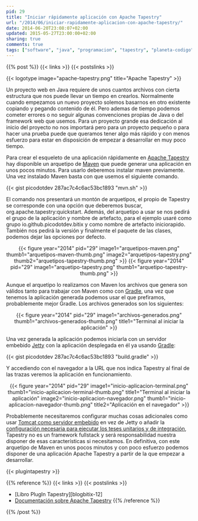 ```yaml
---
pid: 29
title: "Iniciar rápidamente aplicación con Apache Tapestry"
url: "/2014/06/iniciar-rapidamente-aplicacion-con-apache-tapestry/"
date: 2014-06-20T23:08:07+02:00
updated: 2015-05-27T23:00:00+02:00
sharing: true
comments: true
tags: ["software", "java", "programacion", "tapestry", "planeta-codigo", "blog-stack"]
---
```


{{% post %}}
{{< links >}}
{{< postslinks >}}

{{< logotype image="apache-tapestry.png" title="Apache Tapestry" >}}

Un proyecto web en Java requiere de unos cuantos archivos con cierta estructura que nos puede llevar un tiempo en crearlos. Normalmente cuando empezamos un nuevo proyecto solemos basarnos en otro existente  copiando y pegando contenido de él. Pero ademas de tiempo podemos cometer errores o no seguir algunas convenciones propias de Java o del framework web que usemos. Para un proyecto grande esa dedicación al inicio del proyecto no nos importará pero para un proyecto pequeño o para hacer una prueba puede que queramos tener algo más rápido y con menos esfuerzo para estar en disposición de empezar a desarrollar en muy poco tiempo.

Para crear el esqueleto de una aplicación rápidamente en [Apache Tapestry](http://tapestry.apache.org/) hay disponible un arquetipo de [Maven](http://maven.apache.org/) que puede generar una aplicación en unos pocos minutos. Para usarlo deberemos instalar maven previamente. Una vez instalado Maven basta con que usemos el siguiente comando.

{{< gist picodotdev 287ac7c4c6ac53bc1893 "mvn.sh" >}}

El comando nos presentará un montón de arquetipos, el propio de Tapestry se corresponde con una opción que deberemos buscar, org.apache.tapestry:quickstart. Además, del arquetipo a usar se nos pedirá el grupo de la aplicación y nombre de artefacto, para el ejemplo usaré como grupo io.github.picodotdev.bitix y como nombre de artefacto iniciorapido. También nos pedirá la versión y finalmente el paquete de las clases, podemos dejar las opciones por defecto.

<div class="media" style="text-align: center;">
	{{< figure year="2014" pid="29"
    	image1="arquetipos-maven.png" thumb1="arquetipos-maven-thumb.png"
    	image2="arquetipos-tapestry.png" thumb2="arquetipos-tapestry-thumb.png" >}}
	{{< figure year="2014" pid="29"
    	image1="arquetipo-tapestry.png" thumb1="arquetipo-tapestry-thumb.png" >}}
</div>

Aunque el arquetipo lo realizamos con Maven los archivos que genera son válidos tanto para trabajar con Maven como con [Gradle](http://www.gradle.org/), una vez que tenemos la aplicación generada podemos usar el que prefiramos, probablemente mejor Gradle. Los archivos generados son los siguientes:

<div class="media" style="text-align: center;">
	{{< figure year="2014" pid="29"
    	image1="archivos-generados.png" thumb1="archivos-generados-thumb.png" title1="Terminal al iniciar la aplicación" >}}
</div>

Una vez generada la aplicación podemos iniciarla con un servidor embebido [Jetty](http://www.eclipse.org/jetty/) con la aplicación desplegada en él ya usando [Gradle](http://www.gradle.org/):

{{< gist picodotdev 287ac7c4c6ac53bc1893 "build.gradle" >}}

Y accediendo con el navegador a la URL que nos indica Tapestry al final de las trazas veremos la aplicación en funcionamiento.

<div class="media" style="text-align: center;">
	{{< figure year="2014" pid="29"
    	image1="inicio-aplicacion-terminal.png" thumb1="inicio-aplicacion-terminal-thumb.png" title1="Terminal al iniciar la aplicación"
    	image2="inicio-aplicacion-navegador.png" thumb1="inicio-aplicacion-navegador-thumb.png" title2="Aplicación en el navegador" >}}
</div>

Probablemente necesitaremos configurar muchas cosas adicionales como usar [Tomcat como servidor embebido](https://github.com/bmuschko/gradle-tomcat-plugin) en vez de Jetty o añadir la [configuración necesaria para ejecutar los teses unitarios y de integración](http://elblogdepicodev.blogspot.com.es/2013/06/pruebas-unitarias-y-de-integracion-en-apache-tapestry.html), Tapestry no es un framework fullstack y será responsabilidad nuestra disponer de esas características si necesitamos. En definitiva, con este arquetipo de Maven en unos pocos minutos y con poco esfuerzo podemos disponer de una aplicación Apache Tapestry a partir de la que empezar a desarrollar.

{{< plugintapestry >}}

{{% reference %}}
{{< links >}}
{{< postslinks >}}
* [Libro PlugIn Tapestry][blogbitix-12]
* [Documentación sobre Apache Tapestry](http://elblogdepicodev.blogspot.com.es/2010/05/documentacion-sobre-apache-tapestry.html)
{{% /reference %}}

{{% /post %}}
